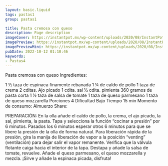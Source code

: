 ```yaml
---
layout: basic.liquid
tags: pastas1
group: pastas1

title: Pasta cremosa con queso
description: Page description
imageCover: https://instantpot.mx/wp-content/uploads/2020/08/InstantPot-recetas-03.jpg
imagePreview: https://instantpot.mx/wp-content/uploads/2020/08/InstantPot-recetas-03.jpg
imagePreviewMini: https://instantpot.mx/wp-content/uploads/2020/08/InstantPot-recetas-03.jpg
pubDate: 2022-10-12 01:10:46
keywords:
- Pastas4
---
```


Pasta cremosa con queso
Ingredientes:

1 ½ taza de espinaca finamente rebanada
1 ¼ de caldo de pollo
1 taza de crema
2 cditas. Ajo picado
1 cdita. sal
½ cdita. pimienta
360 gramos de pasta corta
1 ½ taza de salsa de tomate
1 taza de queso parmesano
1 taza de queso mozzarella
Porciones
4
Dificultad
Bajo
Tiempo
15 min
Momento de consumo:
Almuerzo
Share:
  
PREPARACIÓN:
En la olla añade el caldo de pollo, la crema, el ajo picado, la sal, pimienta, la pasta.
Tapa y selecciona la función “cocinar a presión” por 6 minutos.
Pasados los 6 minutos esperar otros 6 minutos para que se libere la presión de la olla de forma natural.
Para liberación rápida de la presión, gira la manija de liberación de vapor a la posición “venting” (ventilación) para dejar salir el vapor remanente.
Verifica que la válvula flotante caiga hacia el interior de la tapa.
Destapa y añade la salsa de tomate, revuelve.
Añade el queso parmesano, el queso mozzarella y mezcla.
¡Sirve y añade la espinaca picada, disfruta!
